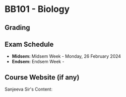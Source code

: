 # BB101 - Biology

## Grading

## Exam Schedule

- **Midsem:** Midsem Week - Monday, 26 February 2024
- **Endsem:** Endsem Week - 

## Course Website (if any)

Sanjeeva Sir's Content: 
